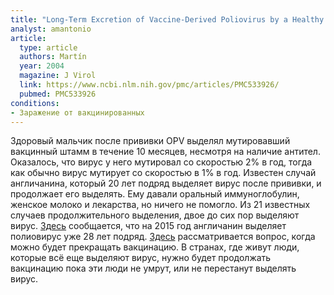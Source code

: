 ```yaml
---
title: "Long-Term Excretion of Vaccine-Derived Poliovirus by a Healthy Child"
analyst: amantonio
article:
  type: article
  authors: Martín
  year: 2004
  magazine: J Virol
  link: https://www.ncbi.nlm.nih.gov/pmc/articles/PMC533926/
  pubmed: PMC533926
conditions:
- Заражение от вакцинированных
---
```


Здоровый мальчик после прививки OPV выделял мутировавший вакцинный штамм в течение 10 месяцев, несмотря на наличие антител. Оказалось, что вирус у него мутировал со скоростью 2% в год, тогда как обычно вирус мутирует со скоростью в 1% в год.
Известен случай англичанина, который 20 лет подряд выделяет вирус после прививки, и продолжает его выделять. Ему давали оральный иммуноглобулин, женское молоко и лекарства, но ничего не помогло. Из 21 известных случаев продолжительного выделения, двое до сих пор выделяют вирус.
[Здесь](https://www.cdc.gov/mmwr/preview/mmwrhtml/mm6423a4.htm) сообщается, что на 2015 год англичанин выделяет полиовирус уже 28 лет подряд.
[Здесь](https://www.ncbi.nlm.nih.gov/pubmed/16288363) рассматривается вопрос, когда можно будет прекращать вакцинацию. В странах, где живут люди, которые всё еще выделяют вирус, нужно будет продолжать вакцинацию пока эти люди не умрут, или не перестанут выделять вирус.
